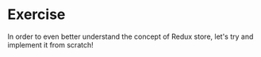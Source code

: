 # Exercise

In order to even better understand the concept of Redux store, let's try and implement it from scratch!
